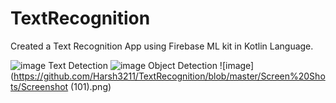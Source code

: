 # TextRecognition

Created a Text Recognition App using Firebase ML kit in Kotlin Language.

![image](https://github.com/Harsh3211/TextRecognition/blob/master/Screen%20Shots/Screenshot_1.png)
Text Detection
![image](https://github.com/Harsh3211/TextRecognition/blob/master/Screen%20Shots/Screenshot_2.png)
Object Detection
![image](https://github.com/Harsh3211/TextRecognition/blob/master/Screen%20Shots/Screenshot (101).png)
